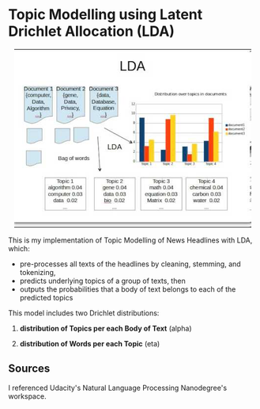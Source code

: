 # Topic Modelling using Latent Drichlet Allocation (LDA)

<p align="center"><img src="images/LDA.jpg"></p>

This is my implementation of Topic Modelling of News Headlines with LDA, which:


* pre-processes all texts of the headlines by cleaning, stemming, and tokenizing,
* predicts underlying topics of a group of texts, then
* outputs the probabilities that a body of text belongs to each of the predicted topics


This model includes two Drichlet distributions:


1. **distribution of Topics per each Body of Text** (alpha)

2. **distribution of Words per each Topic** (eta)



## Sources

I referenced Udacity's Natural Language Processing Nanodegree's workspace.

